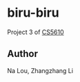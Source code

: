 # biru-biru

Project 3 of [CS5610](https://johnguerra.co/classes/webDevelopment_spring_2021/)

## Author

Na Lou, Zhangzhang Li
